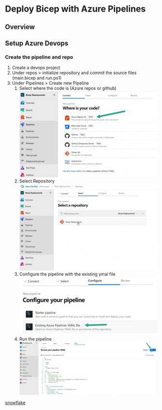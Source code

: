 # Deploy Bicep with Azure Pipelines

## Overview

## Setup Azure Devops

### Create the pipeline and repo

1. Create a devops project
2. Under repos > initialize repository and commit the source files (main.bicep and run.ps1)
3. Under Pipelines > Create new Pipeline
   1. Select where the code is (Azure repos or github)
   ![Pipeline-S2](/doc_imgs/pipeline-step2.png)
   2. Select Repository
   ![Pipeline-S3](/doc_imgs/pipeline-step3.png)
   3. Configure the pipeline with the existing ymal file
   ![Pipeline-S4](/doc_imgs/pipeline-step4.png)
   4. Run the pipeline
   ![Pipeline-S5](/doc_imgs/pipeline-step5.png)

[snowflake][gh-snowflake]

<!--- Link Ref --->
[gh-snowflake]: https://github.com/twitter-archive/snowflake
<!--- Link Ref --->